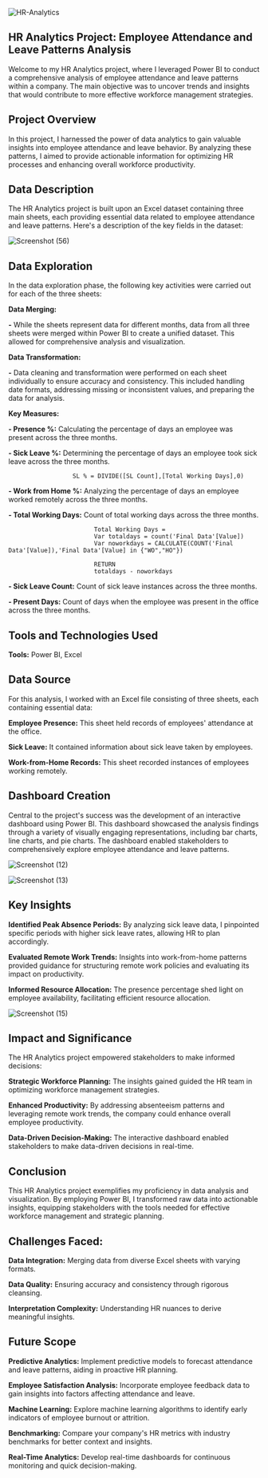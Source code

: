 



![HR-Analytics](https://github.com/Neelam-Sambnani/HR-Data-Analytics/assets/125915800/feb43251-1d9b-456e-9d4a-2313255b2fb4)












**HR Analytics Project:  Employee Attendance and Leave Patterns Analysis**
---

Welcome to my HR Analytics project, where I leveraged Power BI to conduct a comprehensive analysis of employee attendance and leave patterns within a company. The main objective was to uncover trends and insights that would contribute to more effective workforce management strategies.

**Project Overview**
---
In this project, I harnessed the power of data analytics to gain valuable insights into employee attendance and leave behavior. By analyzing these patterns, I aimed to provide actionable information for optimizing HR processes and enhancing overall workforce productivity.

**Data Description**
---
The HR Analytics project is built upon an Excel dataset containing three main sheets, each providing essential data related to employee attendance and leave patterns. Here's a description of the key fields in the dataset:





![Screenshot (56)](https://github.com/Neelam-Sambnani/HR-Data-Analytics/assets/125915800/26197d7d-25a4-46c5-a012-e63a646b3d53)






**Data Exploration**
---
In the data exploration phase, the following key activities were carried out for each of the three sheets:

**Data Merging:**

**-**  While the sheets represent data for different months, data from all three sheets were merged within Power BI to create a unified dataset. This allowed for comprehensive analysis 
        and visualization.

**Data Transformation:**

**-**  Data cleaning and transformation were performed on each sheet individually to ensure accuracy and consistency. This included handling date formats, addressing missing or 
       inconsistent values, and preparing the data for analysis.

**Key Measures:**
 
 **- Presence %:**  Calculating the percentage of days an employee was present across the three months.

 **- Sick Leave %:**  Determining the percentage of days an employee took sick leave across the three months.
                      
                      SL % = DIVIDE([SL Count],[Total Working Days],0)
 
 **- Work from Home %:**  Analyzing the percentage of days an employee worked remotely across the three months.
 
 **- Total Working Days:**  Count of total working days across the three months.

                            Total Working Days = 
                            Var totaldays = count('Final Data'[Value])
                            Var noworkdays = CALCULATE(COUNT('Final Data'[Value]),'Final Data'[Value] in {"WO","HO"})

                            RETURN
                            totaldays - noworkdays
  
 **- Sick Leave Count:**  Count of sick leave instances across the three months.

 **- Present Days:**  Count of days when the employee was present in the office across the three months.


**Tools and Technologies Used**
---
**Tools:**  Power BI, Excel

**Data Source**
---
For this analysis, I worked with an Excel file consisting of three sheets, each containing essential data:

**Employee Presence:**  This sheet held records of employees' attendance at the office.

**Sick Leave:**  It contained information about sick leave taken by employees.

**Work-from-Home Records:**  This sheet recorded instances of employees working remotely.



**Dashboard Creation**
---
Central to the project's success was the development of an interactive dashboard using Power BI. This dashboard showcased the analysis findings through a variety of visually engaging representations, including bar charts, line charts, and pie charts. The dashboard enabled stakeholders to comprehensively explore employee attendance and leave patterns.





![Screenshot (12)](https://github.com/Neelam-Sambnani/HR-Data-Analytics/assets/125915800/4855c048-604f-486a-b396-fe6a9317bf19)








![Screenshot (13)](https://github.com/Neelam-Sambnani/HR-Data-Analytics/assets/125915800/4a6d02c8-0b6a-4c40-ac7f-de0c39e7843a)










**Key Insights**
---
**Identified Peak Absence Periods:**  By analyzing sick leave data, I pinpointed specific periods with higher sick leave rates, allowing HR to plan accordingly.

**Evaluated Remote Work Trends:**  Insights into work-from-home patterns provided guidance for structuring remote work policies and evaluating its impact on productivity.

**Informed Resource Allocation:**  The presence percentage shed light on employee availability, facilitating efficient resource allocation.





![Screenshot (15)](https://github.com/Neelam-Sambnani/HR-Data-Analytics/assets/125915800/a1570c77-54e4-4bfb-b589-cb5af90fa79c)








**Impact and Significance**
---
The HR Analytics project empowered stakeholders to make informed decisions:

**Strategic Workforce Planning:**  The insights gained guided the HR team in optimizing workforce management strategies.

**Enhanced Productivity:**  By addressing absenteeism patterns and leveraging remote work trends, the company could enhance overall employee productivity.

**Data-Driven Decision-Making:**  The interactive dashboard enabled stakeholders to make data-driven decisions in real-time.

**Conclusion**
---
This HR Analytics project exemplifies my proficiency in data analysis and visualization. By employing Power BI, I transformed raw data into actionable insights, equipping stakeholders with the tools needed for effective workforce management and strategic planning.

**Challenges Faced:**
---
**Data Integration:**  Merging data from diverse Excel sheets with varying formats.

**Data Quality:**  Ensuring accuracy and consistency through rigorous cleansing.

**Interpretation Complexity:**  Understanding HR nuances to derive meaningful insights.

**Future Scope**  
---
**Predictive Analytics:**  Implement predictive models to forecast attendance and leave patterns, aiding in proactive HR planning.

**Employee Satisfaction Analysis:**  Incorporate employee feedback data to gain insights into factors affecting attendance and leave.

**Machine Learning:**  Explore machine learning algorithms to identify early indicators of employee burnout or attrition.

**Benchmarking:**  Compare your company's HR metrics with industry benchmarks for better context and insights.

**Real-Time Analytics:**  Develop real-time dashboards for continuous monitoring and quick decision-making.




